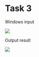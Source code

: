 Task 3
====================

Windows input 

![](https://github.com/DzmitrySiarheyeu/Epam/First-chapter-of-the-course/blob/master/Linear%20programs/Task%203/img/1.PNG)

Output result

![](https://github.com/DzmitrySiarheyeu/Epam/First-chapter-of-the-course/blob/master/Linear%20programs/Task%203/img/2.PNG)
